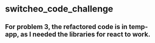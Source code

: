 # switcheo_code_challenge

## For problem 3, the refactored code is in temp-app, as I needed the libraries for react to work.